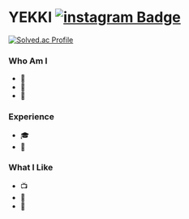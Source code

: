 # YEKKI [![instagram Badge](https://img.shields.io/badge/Instagram-D14836?style=flat&logo=Instagram&logoColor=white)](https://www.instagram.com/yekki_work)

[![Solved.ac Profile](http://mazassumnida.wtf/api/v2/generate_badge?boj=cyc6264)](https://solved.ac/cyc6264/)  

### Who Am I
- 🌱 
- 🥇 
- 🚅 

### Experience
- 🎓 
- 💊 

### What I Like
- 📺 
- 🔵 
- 🍕 

